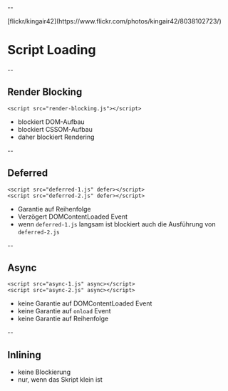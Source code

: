 <!-- .slide: data-background="assets/maps/map_final_4.jpg" -->

--

<!-- .slide: data-background="assets/8038102723_1f2a6de4ac_k.jpg" -->
<div class="attribution">[flickr/kingair42](https://www.flickr.com/photos/kingair42/8038102723/)</div>

# Script Loading

--

## Render Blocking

<pre><code class="lang-html">&lt;script src="render-blocking.js">&lt;/script></code></pre>

- blockiert DOM-Aufbau
- blockiert CSSOM-Aufbau
- daher blockiert Rendering

--

## Deferred

<pre><code class="lang-html">&lt;script src="deferred-1.js" defer>&lt;/script>
&lt;script src="deferred-2.js" defer>&lt;/script>
</code></pre>

- Garantie auf Reihenfolge
- Verzögert DOMContentLoaded Event
- wenn `deferred-1.js` langsam ist blockiert auch die Ausführung von `deferred-2.js`

--

## Async

<pre><code class="lang-html">&lt;script src="async-1.js" async>&lt;/script>
&lt;script src="async-2.js" async>&lt;/script>
</code></pre>


- keine Garantie auf DOMContentLoaded Event
- keine Garantie auf `onload` Event
- keine Garantie auf Reihenfolge

--

## Inlining

- keine Blockierung 
- nur, wenn das Skript klein ist